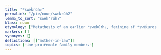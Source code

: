 ```yaml
---
title: "*sweḱrúh₂"
permalink: "/pie/noun/sweḱrúh2"
lemma_to_sort: "swek'rúh₂"
klass: noun
etymology: ["Metathesis of an earlier *sweḱúrh₂, feminine of *swéḱuros."]
markers: []
synonyms: []
definitions: [["mother-in-law"]]
topics: ["ine-pro:Female family members"]
---
```

